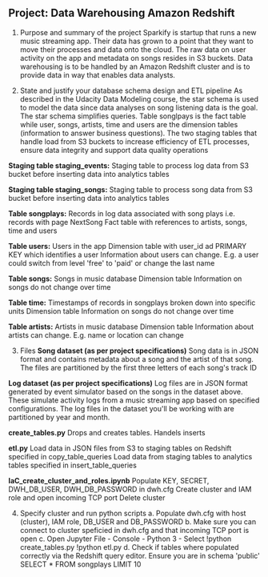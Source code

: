 ## Project: Data Warehousing Amazon Redshift

1. Purpose and summary of the project
Sparkify is startup that runs a new music streaming app. Their data has grown to a point that they want to move their processes and data onto the cloud. The raw data on user activity on the app and metadata on songs resides in S3 buckets. Data warehousing is to be handled by an Amazon Redshift cluster and is to provide data in way that enables data analysts.

2. State and justify your database schema design and ETL pipeline
As described in the Udacity Data Modeling course, the star schema is used to model the data since data analyses on song listening data is the goal. The star schema simplifies queries.
Table songlpays is the fact table while user, songs, artists, time and users are the dimension tables (information to answer business questions). The two staging tables that handle load from S3 buckets to increase efficiency of ETL processes, ensure data integrity and support data quality operations

**Staging table staging_events:**
Staging table to process log data from S3 bucket before inserting data into analytics tables

**Staging table staging_songs:**
Staging table to process song data from S3 bucket before inserting data into analytics tables

**Table songplays:**
Records in log data associated with song plays i.e. records with page NextSong
Fact table with references to artists, songs, time and users

**Table users:**
Users in the app
Dimension table with user_id ad PRIMARY KEY which identifies a user
Information about users can change. E.g. a user could switch from level 'free' to 'paid' or change the last name

**Table songs:**
Songs in music database
Dimension table
Information on songs do not change over time

**Table time:**
Timestamps of records in songplays broken down into specific units
Dimension table
Information on songs do not change over time

**Table artists:**
Artists in music database
Dimension table
Information about artists can change. E.g. name or location can change

3. Files
**Song dataset (as per project specifications)**
Song data is in JSON format and contains metadata about a song and the artist of that song. The files are partitioned by the first three letters of each song's track ID

**Log dataset (as per project specifications)**
Log files are in JSON format generated by event simulator based on the songs in the dataset above. These simulate activity logs from a music streaming app based on specified configurations.
The log files in the dataset you'll be working with are partitioned by year and month.

**create_tables.py**
Drops and creates tables. Handels inserts

**etl.py**
Load data in JSON files from S3 to staging tables on Redshift specified in copy_table_queries 
Load data from staging tables to analytics tables specified in insert_table_queries

**IaC_create_cluster_and_roles.ipynb**
Populate KEY, SECRET, DWH_DB_USER, DWH_DB_PASSWORD in dwh.cfg
Create cluster and IAM role and open incoming TCP port
Delete cluster

4. Specify cluster and run python scripts
a. Populate dwh.cfg with host (cluster), IAM role, DB_USER and DB_PASSWORD
b. Make sure you can connect to cluster speficied in dwh.cfg and that incoming TCP port is open
c. Open Jupyter
    File - Console - Python 3 - Select
    !python create_tables.py
    !python etl.py
d. Check if tables where populated correctly via the Redshift query editor. Ensure you are in schema 'public'
    SELECT * FROM songplays LIMIT 10